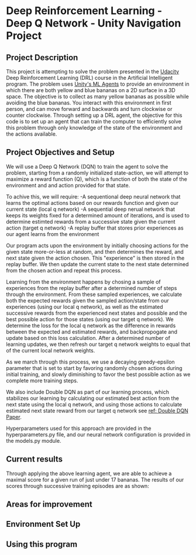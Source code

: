 # Deep Reinforcement Learning - Deep Q Network - Unity Navigation Project

## Project Description

This project is attempting to solve the problem presented in the [Udacity](https://www.udacity.com/) Deep Reinforcement Learning (DRL) course in the Artificial Intelligent program.  The problem uses [Unity's ML Agents](https://github.com/Unity-Technologies/ml-agents/blob/master/) to provide an environment in which there are both yellow and blue bananas on a 2D surface in a 3D space.  The objective is to collect as many yellow bananas as possible while avoiding the blue bananas.  You interact with this environment in first person, and can move forward and backwards and turn clockwise or counter clockwise.  Through setting up a DRL agent, the objective for this code is to set up an agent that can train the computer to efficiently solve this problem through only knowledge of the state of the environment and the actions available.

## Project Objectives and Setup

We will use a Deep Q Network (DQN) to train the agent to solve the problem, starting from a randomly initialized state-action, we will attempt to maximize a reward function (Q), which is a function of both the state of the environment and and action provided for that state.

To achive this, we will require:
-A sequentional deep neural network that learns the optimal actions based on our rewards function and given our current state (local q network)
-A sequential deep nerual network that keeps its weights fixed for a determined amount of iterations, and is used to determine estimted rewards from a successive state given the current action (target q network)
-A replay buffer that stores prior experiences as our agent learns from the environment

Our program acts upon the environment by initially choosing actions for the given state more-or-less at random, and then determines the reward, and next state given the action chosen.  This "experience" is then stored in the replay buffer.  We then update the current state to the next state determined from the chosen action and repeat this process.

Learning from the environment happens by chosing a sample of experiences from the replay buffer after a determined number of steps through the environment.  From these sampled experiences, we calculate both the expected rewards given the sampled action/state from our experiences (using our local q network), as well as the estimated successive rewards from the experienced next states and possible and the best possible action for those states (using our target q network).  We determine the loss for the local q network as the difference in rewards between the expected and estimated rewards, and backpropogate and update based on this loss calculation.  After a determined number of learning updates, we then refresh our target q network weights to equal that of the current local network weights.

As we march through this process, we use a decaying greedy-epsilon parameter that is set to start by favoring randomly chosen actions during initial training, and slowly diminishing to favor the best possible action as we complete more training steps. 

We also include Double DQN as part of our learning process, which stabilizes our learning by calculating our estimated best action from the next state using the local q network, and using those actions to calculate estimated next state reward from our target q network see [ref: Double DQN Paper](https://arxiv.org/abs/1509.06461).

Hyperparameters used for this approach are provided in the hyperparameters.py file, and our neural network configuration is provided in the models.py module.

## Current results

Through applying the above learning agent, we are able to achieve a maximal score for a given run of just under 17 bananas.  The results of our scores through successive training episodes are as shown:

## Areas for improvement


## Environment Set Up



## Using this program
